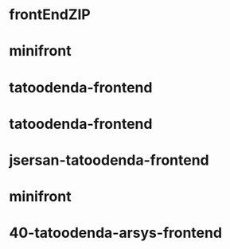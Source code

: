 # frontEndZIP
# minifront
# tatoodenda-frontend
# tatoodenda-frontend
# jsersan-tatoodenda-frontend
# minifront
# 40-tatoodenda-arsys-frontend
